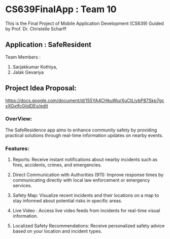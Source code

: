 # CS639FinalApp : Team 10

This is the Final Project of Mobile Application Development (CS639) Guided by Prof. Dr. Christelle Scharff

## Application : SafeResident

Team Members : 
1) Sarjakkumar Kothiya, 
2) Jalak Gevariya

## Project Idea Proposal:

https://docs.google.com/document/d/155YA4CHkuWurXuCtLiybP87Skp7gcxXGxtfcGiidDEo/edit

### OverView:

The SafeResidence app aims to enhance community safety by providing practical solutions through real-time information updates on nearby events.

### Features:

1) Reports: Receive instant notifications about nearby incidents such as fires, accidents, crimes, and emergencies.

2) Direct Communication with Authorities (911): Improve response times by communicating directly with local law enforcement or emergency services.

3) Safety Map: Visualize recent incidents and their locations on a map to stay informed about potential risks in specific areas.

4) Live Video :  Access live video feeds from incidents for real-time visual information.

5) Localized Safety Recommendations: Receive personalized safety advice based on your location and incident types.




